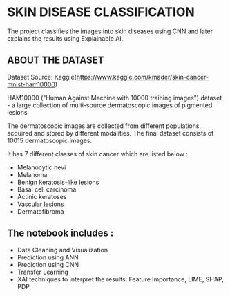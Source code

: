 # SKIN DISEASE CLASSIFICATION
 The project classifies the images into skin diseases using CNN and later explains the results using Explainable AI.


## ABOUT THE DATASET

Dataset Source: Kaggle(https://www.kaggle.com/kmader/skin-cancer-mnist-ham10000)

HAM10000 ("Human Against Machine with 10000 training images") dataset - a large collection of multi-source dermatoscopic images of pigmented lesions

The dermatoscopic images are collected from different populations, acquired and stored by different modalities. The final dataset consists of 10015 dermatoscopic images.

It has 7 different classes of skin cancer which are listed below :
- Melanocytic nevi
- Melanoma
- Benign keratosis-like lesions
- Basal cell carcinoma
- Actinic keratoses
- Vascular lesions
- Dermatofibroma


## The notebook includes :
- Data Cleaning and Visualization
- Prediction using ANN
- Prediction using CNN
- Transfer Learning
- XAI techniques to interpret the results: Feature Importance, LIME, SHAP, PDP

